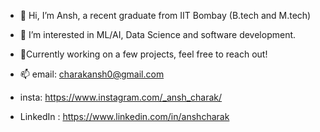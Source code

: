 - 👋 Hi, I’m Ansh, a recent graduate from IIT Bombay (B.tech and M.tech)
- 👀 I’m interested in ML/AI, Data Science and software development.
- 💞️Currently working on a few projects, feel free to reach out!

- 📫 email: charakansh0@gmail.com
- insta: https://www.instagram.com/_ansh_charak/
- LinkedIn : https://www.linkedin.com/in/anshcharak

<!---
AnshCharak/AnshCharak is a ✨ special ✨ repository because its `README.md` (this file) appears on your GitHub profile.
You can click the Preview link to take a look at your changes.
--->
